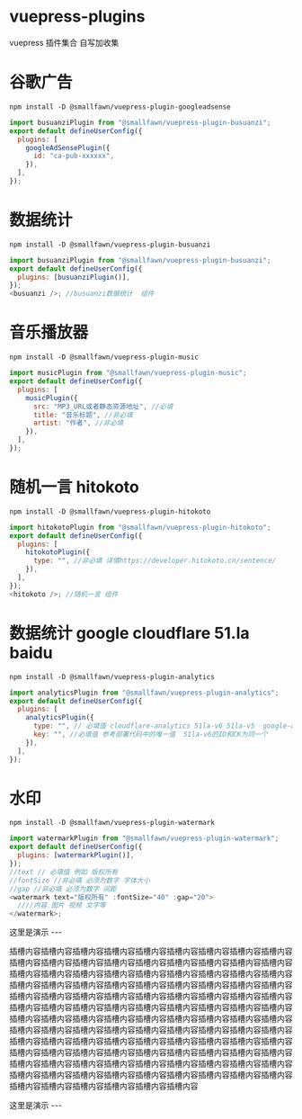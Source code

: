 # vuepress-plugins

vuepress 插件集合 自写加收集

# 谷歌广告

```shell
npm install -D @smallfawn/vuepress-plugin-googleadsense
```

```js
import busuanziPlugin from "@smallfawn/vuepress-plugin-busuanzi";
export default defineUserConfig({
  plugins: [
    googleAdSensePlugin({
      id: "ca-pub-xxxxxx",
    }),
  ],
});
```

# 数据统计

```shell
npm install -D @smallfawn/vuepress-plugin-busuanzi
```

```js
import busuanziPlugin from "@smallfawn/vuepress-plugin-busuanzi";
export default defineUserConfig({
  plugins: [busuanziPlugin()],
});
<busuanzi />; //busuanzi数据统计  组件
```

# 音乐播放器

```shell
npm install -D @smallfawn/vuepress-plugin-music
```

```js
import musicPlugin from "@smallfawn/vuepress-plugin-music";
export default defineUserConfig({
  plugins: [
    musicPlugin({
      src: "MP3_URL或者静态资源地址", //必填
      title: "音乐标题", //非必填
      artist: "作者", //非必填
    }),
  ],
});
```

# 随机一言 hitokoto

```shell
npm install -D @smallfawn/vuepress-plugin-hitokoto
```

```js
import hitokotoPlugin from "@smallfawn/vuepress-plugin-hitokoto";
export default defineUserConfig({
  plugins: [
    hitokotoPlugin({
      type: "", //非必填 详情https://developer.hitokoto.cn/sentence/
    }),
  ],
});
<hitokoto />; //随机一言 组件
```

# 数据统计 google cloudflare 51.la baidu

```shell
npm install -D @smallfawn/vuepress-plugin-analytics
```

```js
import analyticsPlugin from "@smallfawn/vuepress-plugin-analytics";
export default defineUserConfig({
  plugins: [
    analyticsPlugin({
      type: "", // 必填值 cloudflare-analytics 51la-v6 51la-v5  google-analytics baidu-tongji
      key: "", //必填值 参考部署代码中的唯一值  51la-v6的ID和CK为同一个
    }),
  ],
});
```

# 水印

```shell
npm install -D @smallfawn/vuepress-plugin-watermark
```

```js
import watermarkPlugin from "@smallfawn/vuepress-plugin-watermark";
export default defineUserConfig({
  plugins: [watermarkPlugin()],
});
//text // 必填值 例如 版权所有
//fontSize //非必填 必须为数字 字体大小
//gap //非必填 必须为数字 间距
<watermark text="版权所有" :fontSize="40" :gap="20">
  ////内容 图片 视频 文字等
</watermark>;
```

这里是演示 ---

<watermark text="版权所有" :fontSize="40" :gap="20">
        <div>插槽内容插槽内容插槽内容插槽内容插槽内容插槽内容插槽内容插槽内容插槽内容插槽内容插槽内容插槽内容插槽内容插槽内容插槽内容插槽内容插槽内容插槽内容插槽内容插槽内容插槽内容插槽内容插槽内容插槽内容插槽内容插槽内容插槽内容插槽内容插槽内容插槽内容插槽内容插槽内容插槽内容插槽内容插槽内容插槽内容插槽内容插槽内容插槽内容插槽内容插槽内容插槽内容插槽内容插槽内容插槽内容插槽内容插槽内容插槽内容插槽内容插槽内容插槽内容插槽内容插槽内容插槽内容插槽内容插槽内容插槽内容插槽内容插槽内容插槽内容插槽内容插槽内容插槽内容插槽内容插槽内容插槽内容插槽内容插槽内容插槽内容插槽内容插槽内容插槽内容插槽内容插槽内容插槽内容插槽内容插槽内容插槽内容插槽内容插槽内容插槽内容插槽内容插槽内容插槽内容插槽内容插槽内容插槽内容插槽内容插槽内容插槽内容插槽内容插槽内容插槽内容插槽内容插槽内容插槽内容插槽内容插槽内容插槽内容插槽内容插槽内容插槽内容插槽内容插槽内容插槽内容插槽内容插槽内容插槽内容插槽内容插槽内容插槽内容插槽内容插槽内容插槽内容</div>
      </watermark>

这里是演示 ---
